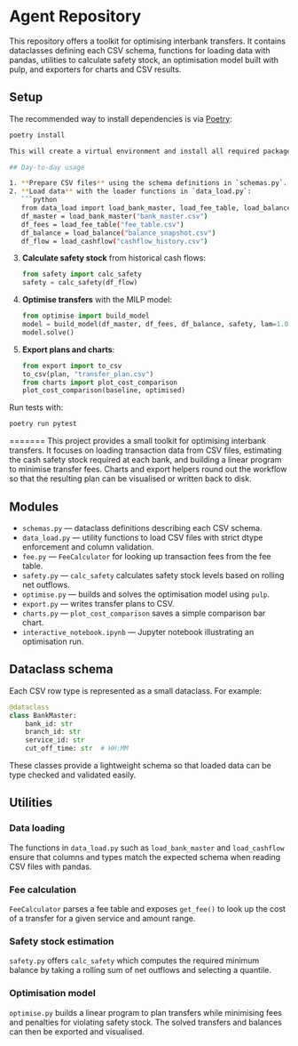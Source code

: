 # Agent Repository

This repository offers a toolkit for optimising interbank transfers. It contains dataclasses defining each CSV schema, functions for loading data with pandas, utilities to calculate safety stock, an optimisation model built with pulp, and exporters for charts and CSV results.


## Setup

The recommended way to install dependencies is via [Poetry](https://python-poetry.org/):

```bash
poetry install

This will create a virtual environment and install all required packages.

## Day-to-day usage

1. **Prepare CSV files** using the schema definitions in `schemas.py`.
2. **Load data** with the loader functions in `data_load.py`:
   ```python
   from data_load import load_bank_master, load_fee_table, load_balance, load_cashflow
   df_master = load_bank_master("bank_master.csv")
   df_fees = load_fee_table("fee_table.csv")
   df_balance = load_balance("balance_snapshot.csv")
   df_flow = load_cashflow("cashflow_history.csv")
   ```
3. **Calculate safety stock** from historical cash flows:
   ```python
   from safety import calc_safety
   safety = calc_safety(df_flow)
   ```
4. **Optimise transfers** with the MILP model:
   ```python
   from optimise import build_model
   model = build_model(df_master, df_fees, df_balance, safety, lam=1.0)
   model.solve()
   ```
5. **Export plans and charts**:
   ```python
   from export import to_csv
   to_csv(plan, "transfer_plan.csv")
   from charts import plot_cost_comparison
   plot_cost_comparison(baseline, optimised)
   ```

Run tests with:

```bash
poetry run pytest
```

=======
This project provides a small toolkit for optimising interbank transfers. It focuses on loading transaction data from CSV files, estimating the cash safety stock required at each bank, and building a linear program to minimise transfer fees. Charts and export helpers round out the workflow so that the resulting plan can be visualised or written back to disk.

## Modules

- `schemas.py` — dataclass definitions describing each CSV schema.
- `data_load.py` — utility functions to load CSV files with strict dtype enforcement and column validation.
- `fee.py` — `FeeCalculator` for looking up transaction fees from the fee table.
- `safety.py` — `calc_safety` calculates safety stock levels based on rolling net outflows.
- `optimise.py` — builds and solves the optimisation model using `pulp`.
- `export.py` — writes transfer plans to CSV.
- `charts.py` — `plot_cost_comparison` saves a simple comparison bar chart.
- `interactive_notebook.ipynb` — Jupyter notebook illustrating an optimisation run.

## Dataclass schema

Each CSV row type is represented as a small dataclass. For example:

```python
@dataclass
class BankMaster:
    bank_id: str
    branch_id: str
    service_id: str
    cut_off_time: str  # HH:MM
```

These classes provide a lightweight schema so that loaded data can be type checked and validated easily.

## Utilities

### Data loading

The functions in `data_load.py` such as `load_bank_master` and `load_cashflow` ensure that columns and types match the expected schema when reading CSV files with pandas.

### Fee calculation

`FeeCalculator` parses a fee table and exposes `get_fee()` to look up the cost of a transfer for a given service and amount range.

### Safety stock estimation

`safety.py` offers `calc_safety` which computes the required minimum balance by taking a rolling sum of net outflows and selecting a quantile.

### Optimisation model

`optimise.py` builds a linear program to plan transfers while minimising fees and penalties for violating safety stock. The solved transfers and balances can then be exported and visualised.
